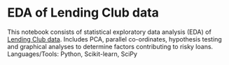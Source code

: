 # EDA of Lending Club data

This notebook consists of statistical exploratory data analysis (EDA) of [Lending Club data](https://www.kaggle.com/wordsforthewise/lending-club). Includes PCA, parallel co-ordinates, hypothesis testing and graphical analyses to determine factors contributing to risky loans.
Languages/Tools: Python, Scikit-learn, SciPy
